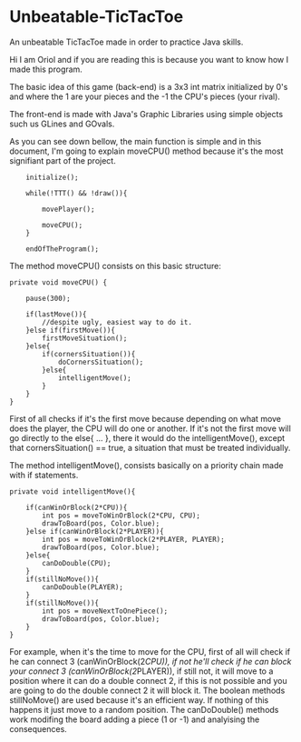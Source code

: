 # Unbeatable-TicTacToe
An unbeatable TicTacToe made in order to practice Java skills.

Hi I am Oriol and if you are reading this is because you want to know how I made this program.

The basic idea of this game (back-end) is a 3x3 int matrix initialized by 0's and where the 1 are your pieces and the -1 the CPU's pieces (your rival).

The front-end is made with Java's Graphic Libraries using simple objects such us GLines and GOvals.

As you can see down bellow, the main function is simple and in this document, I'm going to explain moveCPU() method because it's the most signifiant part of the project. 
   
        initialize();
        
        while(!TTT() && !draw()){
            
            movePlayer();
            
            moveCPU();
        }
        
        endOfTheProgram();
        

The method moveCPU() consists on this basic structure: 

    private void moveCPU() {
        
        pause(300);
        
        if(lastMove()){
            //despite ugly, easiest way to do it.
        }else if(firstMove()){
            firstMoveSituation();   
        }else{
            if(cornersSituation()){
                doCornersSituation();
            }else{
                intelligentMove();
            }
        }        
    }
    
First of all checks if it's the first move because depending on what move does the player, the CPU will do one or another.
If it's not the first move will go directly to the else{ ... }, there it would do the intelligentMove(), except that cornersSituation() == true, a situation that must be treated individually.

The method intelligentMove(), consists basically on a priority chain made with if statements.

    private void intelligentMove(){
    
        if(canWinOrBlock(2*CPU)){      
            int pos = moveToWinOrBlock(2*CPU, CPU);
            drawToBoard(pos, Color.blue);
        }else if(canWinOrBlock(2*PLAYER)){ 
            int pos = moveToWinOrBlock(2*PLAYER, PLAYER);
            drawToBoard(pos, Color.blue);
        }else{
            canDoDouble(CPU);
        }
        if(stillNoMove()){
            canDoDouble(PLAYER);
        }
        if(stillNoMove()){
            int pos = moveNextToOnePiece();
            drawToBoard(pos, Color.blue);
        }
    }
    
For example, when it's the time to move for the CPU, first of all will check if he can connect 3 (canWinOrBlock(2*CPU)), if not he'll check if he can block your connect 3 (canWinOrBlock(2*PLAYER)), if still not, it will move to a position where it can do a double connect 2, if this is not possible and you are going to do the double connect 2 it will block it. The boolean methods stillNoMove() are used because it's an efficient way. If nothing of this happens it just move to a random position.
The canDoDouble() methods work modifing the board adding a piece (1 or -1) and analyising the consequences.



